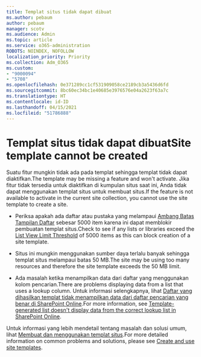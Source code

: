 ```yaml
---
title: Templat situs tidak dapat dibuat
ms.author: pebaum
author: pebaum
manager: scotv
ms.audience: Admin
ms.topic: article
ms.service: o365-administration
ROBOTS: NOINDEX, NOFOLLOW
localization_priority: Priority
ms.collection: Adm_O365
ms.custom:
- "9000094"
- "5708"
ms.openlocfilehash: 0e371289cc1cf531909058ce2189cb3a5436d6fd
ms.sourcegitcommit: 8bc60ec34bc1e40685e3976576e04a2623f63a7c
ms.translationtype: HT
ms.contentlocale: id-ID
ms.lasthandoff: 04/15/2021
ms.locfileid: "51786888"
---
```

# <a name="site-template-cannot-be-created"></a><span data-ttu-id="b83ee-102">Templat situs tidak dapat dibuat</span><span class="sxs-lookup"><span data-stu-id="b83ee-102">Site template cannot be created</span></span>

<span data-ttu-id="b83ee-103">Suatu fitur mungkin tidak ada pada templat sehingga templat tidak dapat diaktifkan.</span><span class="sxs-lookup"><span data-stu-id="b83ee-103">The template may be missing a feature and won't activate.</span></span> <span data-ttu-id="b83ee-104">Jika fitur tidak tersedia untuk diaktifkan di kumpulan situs saat ini, Anda tidak dapat menggunakan templat situs untuk membuat situs.</span><span class="sxs-lookup"><span data-stu-id="b83ee-104">If the feature is not available to activate in the current site collection, you cannot use the site template to create a site.</span></span>

- <span data-ttu-id="b83ee-105">Periksa apakah ada daftar atau pustaka yang melampaui [Ambang Batas Tampilan Daftar](https://support.office.com/article/Manage-large-lists-and-libraries-in-SharePoint-B8588DAE-9387-48C2-9248-C24122F07C59) sebesar 5000 item karena ini dapat memblokir pembuatan templat situs.</span><span class="sxs-lookup"><span data-stu-id="b83ee-105">Check to see if any lists or libraries exceed the [List View Limit Threshold](https://support.office.com/article/Manage-large-lists-and-libraries-in-SharePoint-B8588DAE-9387-48C2-9248-C24122F07C59) of 5000 items as this can block creation of a site template.</span></span>

- <span data-ttu-id="b83ee-106">Situs ini mungkin menggunakan sumber daya terlalu banyak sehingga templat situs melampaui batas 50 MB.</span><span class="sxs-lookup"><span data-stu-id="b83ee-106">The site may be using too many resources and therefore the site template exceeds the 50 MB limit.</span></span>

- <span data-ttu-id="b83ee-107">Ada masalah ketika menampilkan data dari daftar yang menggunakan kolom pencarian.</span><span class="sxs-lookup"><span data-stu-id="b83ee-107">There are problems displaying data from a list that uses a lookup column.</span></span> <span data-ttu-id="b83ee-108">Untuk informasi selengkapnya, lihat [Daftar yang dihasilkan templat tidak menampilkan data dari daftar pencarian yang benar di SharePoint Online](https://docs.microsoft.com/sharepoint/support/lists-and-libraries/template-generated-list-incorrect-data).</span><span class="sxs-lookup"><span data-stu-id="b83ee-108">For more information, see [Template-generated list doesn't display data from the correct lookup list in SharePoint Online](https://docs.microsoft.com/sharepoint/support/lists-and-libraries/template-generated-list-incorrect-data).</span></span>

<span data-ttu-id="b83ee-109">Untuk informasi yang lebih mendetail tentang masalah dan solusi umum, lihat [Membuat dan menggunakan templat situs](https://support.office.com/article/Create-and-use-site-templates-60371B0F-00E0-4C49-A844-34759EBDD989).</span><span class="sxs-lookup"><span data-stu-id="b83ee-109">For more detailed information on common problems and solutions, please see [Create and use site templates](https://support.office.com/article/Create-and-use-site-templates-60371B0F-00E0-4C49-A844-34759EBDD989).</span></span>
